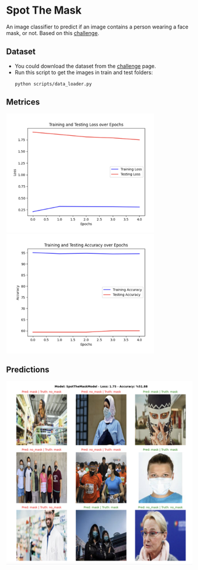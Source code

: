 # Spot The Mask
An image classifier to predict if an image contains a person wearing a face mask, or not. Based on this [challenge](https://zindi.africa/competitions/spot-the-mask).

## Dataset
- You could download the dataset from the [challenge](https://zindi.africa/competitions/spot-the-mask) page.
- Run this script to get the images in train and test folders:
  ```shell 
  python scripts/data_loader.py
  ```

## Metrices
<p float="left">
  <img src="/.output/screenshots/loss.png" width="400" />
  <img src="/.output/screenshots/accuracy.png" width="400" />
</p>

## Predictions
<img src="/.output/screenshots/predictions.png" />

